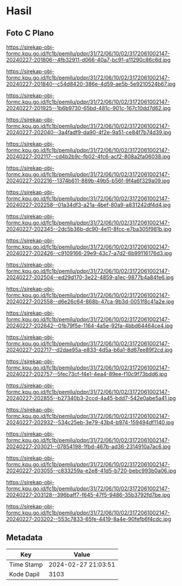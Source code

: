 # Hasil

## Foto C Plano

https://sirekap-obj-formc.kpu.go.id/fc1b/pemilu/pdpr/31/72/06/10/02/3172061002147-20240227-201806--4fb32911-d066-40a7-bc91-a11290c86c6d.jpg

https://sirekap-obj-formc.kpu.go.id/fc1b/pemilu/pdpr/31/72/06/10/02/3172061002147-20240227-201840--c54d8420-386e-4d59-ae5b-5e9210524b67.jpg

https://sirekap-obj-formc.kpu.go.id/fc1b/pemilu/pdpr/31/72/06/10/02/3172061002147-20240227-201925--1b6b9730-65bd-481c-901c-167c10dd7d62.jpg

https://sirekap-obj-formc.kpu.go.id/fc1b/pemilu/pdpr/31/72/06/10/02/3172061002147-20240227-202040--3a4fadf9-da90-4f2e-9a51-ce84f7b74d39.jpg

https://sirekap-obj-formc.kpu.go.id/fc1b/pemilu/pdpr/31/72/06/10/02/3172061002147-20240227-202117--cd4b2b9c-fb02-4fc6-acf2-808a2fa06038.jpg

https://sirekap-obj-formc.kpu.go.id/fc1b/pemilu/pdpr/31/72/06/10/02/3172061002147-20240227-202216--1374b611-889b-49b5-b56f-9f4a6f329a09.jpg

https://sirekap-obj-formc.kpu.go.id/fc1b/pemilu/pdpr/31/72/06/10/02/3172061002147-20240227-202258--01a34df3-a21a-4bef-80a9-a831242df4d4.jpg

https://sirekap-obj-formc.kpu.go.id/fc1b/pemilu/pdpr/31/72/06/10/02/3172061002147-20240227-202345--2dc5b36b-dc90-4e11-8fcc-e7ba305f981b.jpg

https://sirekap-obj-formc.kpu.go.id/fc1b/pemilu/pdpr/31/72/06/10/02/3172061002147-20240227-202426--c9109166-29e9-43c7-a7d2-6b99116176d3.jpg

https://sirekap-obj-formc.kpu.go.id/fc1b/pemilu/pdpr/31/72/06/10/02/3172061002147-20240227-202504--ed29d170-3e22-4859-a1ec-9877b4a84fe6.jpg

https://sirekap-obj-formc.kpu.go.id/fc1b/pemilu/pdpr/31/72/06/10/02/3172061002147-20240227-202558--d6e26c64-868b-47ca-9b3d-0051f8c41a2e.jpg

https://sirekap-obj-formc.kpu.go.id/fc1b/pemilu/pdpr/31/72/06/10/02/3172061002147-20240227-202642--01b79f5e-1164-4a5e-92fa-4bbd64464ce4.jpg

https://sirekap-obj-formc.kpu.go.id/fc1b/pemilu/pdpr/31/72/06/10/02/3172061002147-20240227-202717--d2dae95a-e833-4d5a-b6a1-8d67ee89f2cd.jpg

https://sirekap-obj-formc.kpu.go.id/fc1b/pemilu/pdpr/31/72/06/10/02/3172061002147-20240227-202757--5fec73cf-f4e1-4ea4-89ee-f10c9f73bdd6.jpg

https://sirekap-obj-formc.kpu.go.id/fc1b/pemilu/pdpr/31/72/06/10/02/3172061002147-20240227-202855--b27340b3-2ccd-4a45-bdd7-542e0abe5a41.jpg

https://sirekap-obj-formc.kpu.go.id/fc1b/pemilu/pdpr/31/72/06/10/02/3172061002147-20240227-202932--534c25eb-3e79-43b4-b974-159494df1140.jpg

https://sirekap-obj-formc.kpu.go.id/fc1b/pemilu/pdpr/31/72/06/10/02/3172061002147-20240227-203021--07854198-1fbd-467b-ad36-2314910a7ac6.jpg

https://sirekap-obj-formc.kpu.go.id/fc1b/pemilu/pdpr/31/72/06/10/02/3172061002147-20240227-203055--c833259a-e2e8-41d5-b720-bebc993b0a06.jpg

https://sirekap-obj-formc.kpu.go.id/fc1b/pemilu/pdpr/31/72/06/10/02/3172061002147-20240227-203128--396baff7-f645-47f5-9486-35b3792fd7be.jpg

https://sirekap-obj-formc.kpu.go.id/fc1b/pemilu/pdpr/31/72/06/10/02/3172061002147-20240227-203202--553c7833-65fe-4419-8a4e-90fefb6f4cdc.jpg


## Metadata

| Key        | Value               |
| ---------- | ------------------- |
| Time Stamp | 2024-02-27 21:03:51 |
| Kode Dapil | 3103                |



